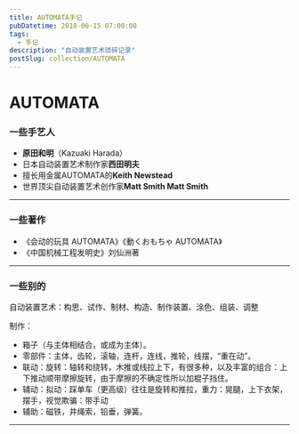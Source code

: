 ```yaml
---
title: AUTOMATA手记
pubDatetime: 2018-06-15 07:00:00
tags:
  - 手记
description: "自动装置艺术琐碎记录"
postSlug: collection/AUTOMATA
---
```


# AUTOMATA

### 一些手艺人

- **原田和明**（Kazuaki Harada）
- 日本自动装置艺术制作家**西田明夫**
- 擅长用金属AUTOMATA的**Keith Newstead**
- 世界顶尖自动装置艺术创作家**Matt Smith Matt Smith**

---

### 一些著作

- 《会动的玩具 AUTOMATA》《動くおもちゃ AUTOMATA》
- 《中国机械工程发明史》刘仙洲著

---

### 一些别的

自动装置艺术：构思、试作、制材、构造、制作装置、涂色、组装、调整

制作：

- 箱子（与主体相结合，或成为主体）。
- 零部件：主体，齿轮，滚轴，连杆，连线，推轮，线摆，“重在动”。
- 联动：旋转：轴转和绕转，木推或线拉上下，有很多种，以及丰富的组合：上下推动顺带摩擦旋转，由于摩擦的不确定性所以加棍子挡住。
- 辅动：拟动：踩单车（更高级）往往是旋转和推拉，重力：晃腿，上下衣架，摆手，视觉欺骗：带手动
- 辅助：磁铁，井绳索，铅垂，弹簧。

---
